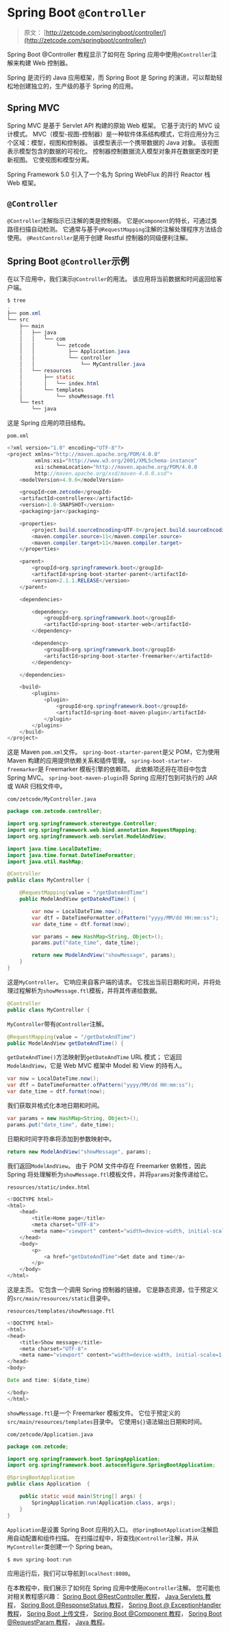 # Spring Boot `@Controller`

> 原文： [http://zetcode.com/springboot/controller/](http://zetcode.com/springboot/controller/)

Spring Boot @Controller 教程显示了如何在 Spring 应用中使用`@Controller`注解来构建 Web 控制器。

Spring 是流行的 Java 应用框架，而 Spring Boot 是 Spring 的演进，可以帮助轻松地创建独立的，生产级的基于 Spring 的应用。

## Spring MVC

Spring MVC 是基于 Servlet API 构建的原始 Web 框架。 它基于流行的 MVC 设计模式。 MVC（模型-视图-控制器）是一种软件体系结构模式，它将应用分为三个区域：模型，视图和控制器。 该模型表示一个携带数据的 Java 对象。 该视图表示模型包含的数据的可视化。 控制器控制数据流入模型对象并在数据更改时更新视图。 它使视图和模型分离。

Spring Framework 5.0 引入了一个名为 Spring WebFlux 的并行 Reactor 栈 Web 框架。

## `@Controller`

`@Controller`注解指示已注解的类是控制器。 它是`@Component`的特长，可通过类路径扫描自动检测。 它通常与基于`@RequestMapping`注解的注解处理程序方法结合使用。 `@RestController`是用于创建 Restful 控制器的同级便利注解。

## Spring Boot `@Controller`示例

在以下应用中，我们演示`@Controller`的用法。 该应用将当前数据和时间返回给客户端。

```java
$ tree
.
├── pom.xml
└── src
    ├── main
    │   ├── java
    │   │   └── com
    │   │       └── zetcode
    │   │           ├── Application.java
    │   │           └── controller
    │   │               └── MyController.java
    │   └── resources
    │       ├── static
    │       │   └── index.html
    │       └── templates
    │           └── showMessage.ftl
    └── test
        └── java

```

这是 Spring 应用的项目结构。

`pom.xml`

```java
<?xml version="1.0" encoding="UTF-8"?>
<project xmlns="http://maven.apache.org/POM/4.0.0"
         xmlns:xsi="http://www.w3.org/2001/XMLSchema-instance"
         xsi:schemaLocation="http://maven.apache.org/POM/4.0.0
         http://maven.apache.org/xsd/maven-4.0.0.xsd">
    <modelVersion>4.0.0</modelVersion>

    <groupId>com.zetcode</groupId>
    <artifactId>controllerex</artifactId>
    <version>1.0-SNAPSHOT</version>
    <packaging>jar</packaging>

    <properties>
        <project.build.sourceEncoding>UTF-8</project.build.sourceEncoding>
        <maven.compiler.source>11</maven.compiler.source>
        <maven.compiler.target>11</maven.compiler.target>
    </properties>

    <parent>
        <groupId>org.springframework.boot</groupId>
        <artifactId>spring-boot-starter-parent</artifactId>
        <version>2.1.1.RELEASE</version>
    </parent>

    <dependencies>

        <dependency>
            <groupId>org.springframework.boot</groupId>
            <artifactId>spring-boot-starter-web</artifactId>
        </dependency>

        <dependency>
            <groupId>org.springframework.boot</groupId>
            <artifactId>spring-boot-starter-freemarker</artifactId>
        </dependency>

    </dependencies>

    <build>
        <plugins>
            <plugin>
                <groupId>org.springframework.boot</groupId>
                <artifactId>spring-boot-maven-plugin</artifactId>
            </plugin>
        </plugins>
    </build>
</project>

```

这是 Maven `pom.xml`文件。 `spring-boot-starter-parent`是父 POM，它为使用 Maven 构建的应用提供依赖关系和插件管理。 `spring-boot-starter-freemarker`是 Freemarker 模板引擎的依赖项。 此依赖项还将在项目中包含 Spring MVC。 `spring-boot-maven-plugin`将 Spring 应用打包到可执行的 JAR 或 WAR 归档文件中。

`com/zetcode/MyController.java`

```java
package com.zetcode.controller;

import org.springframework.stereotype.Controller;
import org.springframework.web.bind.annotation.RequestMapping;
import org.springframework.web.servlet.ModelAndView;

import java.time.LocalDateTime;
import java.time.format.DateTimeFormatter;
import java.util.HashMap;

@Controller
public class MyController {

    @RequestMapping(value = "/getDateAndTime")
    public ModelAndView getDateAndTime() {

        var now = LocalDateTime.now();
        var dtf = DateTimeFormatter.ofPattern("yyyy/MM/dd HH:mm:ss");
        var date_time = dtf.format(now);

        var params = new HashMap<String, Object>();
        params.put("date_time", date_time);

        return new ModelAndView("showMessage", params);
    }
}

```

这是`MyController`。 它响应来自客户端的请求。 它找出当前日期和时间，并将处理过程解析为`showMessage.ftl`模板，并将其传递给数据。

```java
@Controller
public class MyController {

```

`MyController`带有`@Controller`注解。

```java
@RequestMapping(value = "/getDateAndTime")
public ModelAndView getDateAndTime() {

```

`getDateAndTime()`方法映射到`getDateAndTime` URL 模式； 它返回`ModelAndView`，它是 Web MVC 框架中 Model 和 View 的持有人。

```java
var now = LocalDateTime.now();
var dtf = DateTimeFormatter.ofPattern("yyyy/MM/dd HH:mm:ss");
var date_time = dtf.format(now);

```

我们获取并格式化本地日期和时间。

```java
var params = new HashMap<String, Object>();
params.put("date_time", date_time);

```

日期和时间字符串将添加到参数映射中。

```java
return new ModelAndView("showMessage", params);

```

我们返回`ModelAndView`。 由于 POM 文件中存在 Freemarker 依赖性，因此 Spring 将处理解析为`showMessage.ftl`模板文件，并将`params`对象传递给它。

`resources/static/index.html`

```java
<!DOCTYPE html>
<html>
    <head>
        <title>Home page</title>
        <meta charset="UTF-8">
        <meta name="viewport" content="width=device-width, initial-scale=1.0">
    </head>
    <body>
        <p>
            <a href="getDateAndTime">Get date and time</a>
        </p>
    </body>
</html>

```

这是主页。 它包含一个调用 Spring 控制器的链接。 它是静态资源，位于预定义的`src/main/resources/static`目录中。

`resources/templates/showMessage.ftl`

```java
<!DOCTYPE html>
<html>
<head>
    <title>Show message</title>
    <meta charset="UTF-8">
    <meta name="viewport" content="width=device-width, initial-scale=1.0">
</head>
<body>

Date and time: ${date_time}    

</body>
</html>

```

`showMessage.ftl`是一个 Freemarker 模板文件。 它位于预定义的`src/main/resources/templates`目录中。 它使用`${}`语法输出日期和时间。

`com/zetcode/Application.java`

```java
package com.zetcode;

import org.springframework.boot.SpringApplication;
import org.springframework.boot.autoconfigure.SpringBootApplication;

@SpringBootApplication
public class Application  {

    public static void main(String[] args) {
        SpringApplication.run(Application.class, args);
    }
}

```

`Application`是设置 Spring Boot 应用的入口。 `@SpringBootApplication`注解启用自动配置和组件扫描。 在扫描过程中，将查找`@Controller`注解，并从`MyController`类创建一个 Spring bean。

```java
$ mvn spring-boot:run 

```

应用运行后，我们可以导航到`localhost:8080`。

在本教程中，我们展示了如何在 Spring 应用中使用`@Controller`注解。 您可能也对相关教程感兴趣： [Spring Boot @RestController 教程](/springboot/restcontroller/)， [Java Servlets 教程](/articles/javaservlet/)， [Spring Boot @ResponseStatus 教程](/springboot/responsestatus/)， [Spring Boot @ ExceptionHandler 教程](/springboot/exceptionhandler/)， [Spring Boot 上传文件](/springboot/uploadfile/)， [Spring Boot @Component 教程](/springboot/component/)， [Spring Boot @RequestParam 教程](/springboot/requestparam/)， [Java 教程](/lang/java/)。